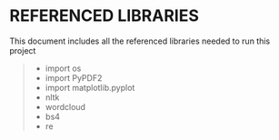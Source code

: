 # REFERENCED LIBRARIES
This document includes all the referenced libraries needed to run this project
> * import os
> * import PyPDF2
> * import matplotlib.pyplot
> * nltk
> * wordcloud
> * bs4
> * re
